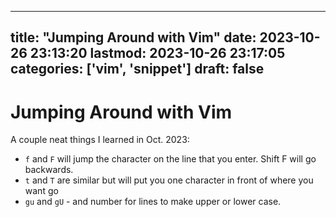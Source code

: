 
---
title: "Jumping Around with Vim"
date: 2023-10-26 23:13:20
lastmod: 2023-10-26 23:17:05
categories: ['vim', 'snippet']
draft: false
---


# Jumping Around with Vim
A couple neat things I learned in Oct. 2023:

* `f` and `F` will jump the character on the line that you enter. Shift F will go backwards.
* `t` and `T` are similar but will put you one character in front of where you want go
* `gu` and `gU` - and number for lines to make upper or lower case.

<!-- #vim #snippet #public -->

<!-- {BearID:CAEE0C2D-5EF2-4BDF-A082-EE8D2B59BCF0} -->
